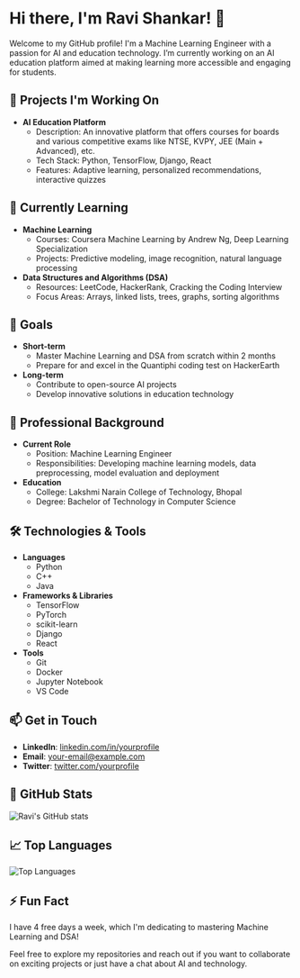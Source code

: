 # Hi there, I'm Ravi Shankar! 👋

Welcome to my GitHub profile! I'm a Machine Learning Engineer with a passion for AI and education technology. I’m currently working on an AI education platform aimed at making learning more accessible and engaging for students.

## 🔭 Projects I'm Working On
- **AI Education Platform**
  - Description: An innovative platform that offers courses for boards and various competitive exams like NTSE, KVPY, JEE (Main + Advanced), etc.
  - Tech Stack: Python, TensorFlow, Django, React
  - Features: Adaptive learning, personalized recommendations, interactive quizzes

## 🌱 Currently Learning
- **Machine Learning**
  - Courses: Coursera Machine Learning by Andrew Ng, Deep Learning Specialization
  - Projects: Predictive modeling, image recognition, natural language processing
- **Data Structures and Algorithms (DSA)**
  - Resources: LeetCode, HackerRank, Cracking the Coding Interview
  - Focus Areas: Arrays, linked lists, trees, graphs, sorting algorithms

## 🎯 Goals
- **Short-term**
  - Master Machine Learning and DSA from scratch within 2 months
  - Prepare for and excel in the Quantiphi coding test on HackerEarth
- **Long-term**
  - Contribute to open-source AI projects
  - Develop innovative solutions in education technology

## 💼 Professional Background
- **Current Role**
  - Position: Machine Learning Engineer
  - Responsibilities: Developing machine learning models, data preprocessing, model evaluation and deployment
- **Education**
  - College: Lakshmi Narain College of Technology, Bhopal
  - Degree: Bachelor of Technology in Computer Science

## 🛠️ Technologies & Tools
- **Languages**
  - Python
  - C++
  - Java
- **Frameworks & Libraries**
  - TensorFlow
  - PyTorch
  - scikit-learn
  - Django
  - React
- **Tools**
  - Git
  - Docker
  - Jupyter Notebook
  - VS Code

## 📫 Get in Touch
- **LinkedIn**: [linkedin.com/in/yourprofile](https://www.linkedin.com)
- **Email**: your-email@example.com
- **Twitter**: [twitter.com/yourprofile](https://twitter.com)

## 🌟 GitHub Stats
![Ravi's GitHub stats](https://github-readme-stats.vercel.app/api?username=yourusername&show_icons=true&theme=radical)

## 📈 Top Languages
![Top Languages](https://github-readme-stats.vercel.app/api/top-langs/?username=yourusername&layout=compact&theme=radical)

## ⚡ Fun Fact
I have 4 free days a week, which I'm dedicating to mastering Machine Learning and DSA!

Feel free to explore my repositories and reach out if you want to collaborate on exciting projects or just have a chat about AI and technology.
